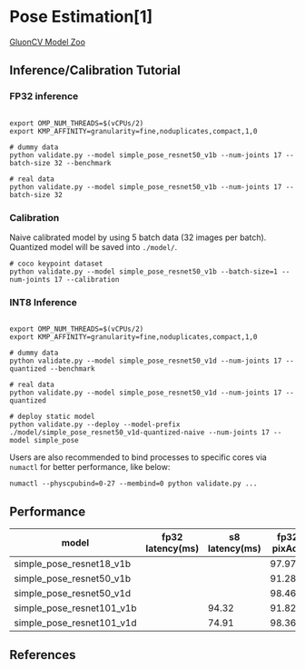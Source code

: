 # Pose Estimation[1]
[GluonCV Model Zoo](http://gluon-cv.mxnet.io/model_zoo/index.html#semantic-segmentation)

## Inference/Calibration Tutorial

### FP32 inference

```

export OMP_NUM_THREADS=$(vCPUs/2)
export KMP_AFFINITY=granularity=fine,noduplicates,compact,1,0

# dummy data
python validate.py --model simple_pose_resnet50_v1b --num-joints 17 --batch-size 32 --benchmark

# real data
python validate.py --model simple_pose_resnet50_v1b --num-joints 17 --batch-size 32
```

### Calibration

Naive calibrated model by using 5 batch data (32 images per batch). Quantized model will be saved into `./model/`.

```
# coco keypoint dataset
python validate.py --model simple_pose_resnet50_v1b --batch-size=1 --num-joints 17 --calibration
```

### INT8 Inference

```

export OMP_NUM_THREADS=$(vCPUs/2)
export KMP_AFFINITY=granularity=fine,noduplicates,compact,1,0

# dummy data
python validate.py --model simple_pose_resnet50_v1d --num-joints 17 --quantized --benchmark

# real data
python validate.py --model simple_pose_resnet50_v1d --num-joints 17 --quantized

# deploy static model
python validate.py --deploy --model-prefix ./model/simple_pose_resnet50_v1d-quantized-naive --num-joints 17 --model simple_pose

```

Users are also recommended to bind processes to specific cores via `numactl` for better performance, like below:

```
numactl --physcpubind=0-27 --membind=0 python validate.py ...
```

## Performance

model | fp32 latency(ms) | s8 latency(ms) | fp32 pixAcc | fp32 mIoU | s8 pixAcc | s8 mIoU
-- | -- | -- | -- | -- | -- | -- |
simple_pose_resnet18_v1b    | | |97.97% | 90.77 |98.00%  | 91.02 |
simple_pose_resnet50_v1b    | | |91.28% | 62.40 |90.96%  | 61.73 |
simple_pose_resnet50_v1d    | |  | 98.46% | 93.29  | 98.45% | 93.26 |
simple_pose_resnet101_v1b   | | 94.32 | 91.82% | 69.48 | 91.88% | 69.92|
simple_pose_resnet101_v1d   | | 74.91 | 98.36% | 92.84 | 98.34% | 92.76 |



## References

